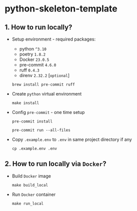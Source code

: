 # python-skeleton-template

## 1. How to run locally?

- Setup environment - required packages:
  - python `^3.10`
  - poetry `1.8.2`
  - Docker `23.0.5`
  - pre-commit `4.6.0`
  - ruff `0.4.3`
  - direnv `2.32.2` [`optional`]


  ```shell
  brew install pre-commit ruff
  ```

- Create `python` virtual environment
  ```shell
  make install
  ```

- Config `pre-commit` - one time setup
  ```shell
  pre-commit install
  ```

  ```shell
  pre-commit run --all-files
  ```

- Copy `.example.env` to `.env` in same project directory if any
  ```shell
  cp .example.env .env
  ```

## 2. How to run locally via `Docker`?

- Build `Docker` image
  ```shell
  make build_local
  ```

- Run `Docker` container
  ```shell
  make run_local
  ```
